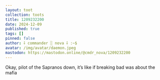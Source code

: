 ```yaml
---
layout: toot
collection: toots
title: 1209232200
date: 2024-12-09
published: true
tags: []
pinned: false
author: ⸸ commander ░ nova ⸸ :~$
avatar: /img/avatar/daemon.jpeg
mastodon: https://mastodon.online/@cmdr_nova/1209232200
---
```


Okay, pilot of the Sapranos down, it’s like if breaking bad was about the mafia

